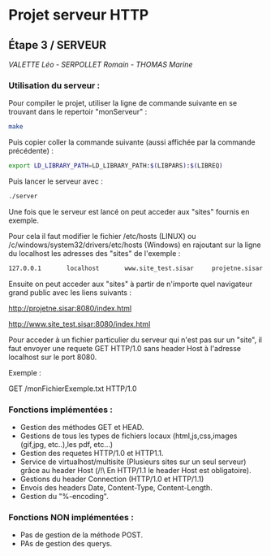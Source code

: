# **Projet serveur HTTP**

## **Étape 3 / SERVEUR**

_VALETTE Léo - SERPOLLET Romain - THOMAS Marine_

### Utilisation du serveur : ###

Pour compiler le projet, utiliser la ligne de commande suivante en se trouvant dans le repertoir "monServeur" :

```bash
make
```

Puis copier coller la commande suivante (aussi affichée par la commande précédente) : 

```bash
export LD_LIBRARY_PATH=LD_LIBRARY_PATH:$(LIBPARS):$(LIBREQ)
```

Puis lancer le serveur avec :

```bash
./server
```

Une fois que le serveur est lancé on peut acceder aux "sites" fournis en exemple.

Pour cela il faut modifier le fichier /etc/hosts (LINUX) ou /c/windows/system32/drivers/etc/hosts (Windows) en rajoutant sur la ligne du localhost les adresses des "sites" de l'exemple :

```bash
127.0.0.1       localhost       www.site_test.sisar     projetne.sisar
```

Ensuite on peut acceder aux "sites" à partir de n'importe quel navigateur grand public avec les liens suivants :

http://projetne.sisar:8080/index.html

http://www.site_test.sisar:8080/index.html

Pour acceder à un fichier particulier du serveur qui n'est pas sur un "site", il faut envoyer une requete GET HTTP/1.0 sans header Host à l'adresse localhost sur le port 8080.

Exemple :

GET /monFichierExemple.txt HTTP/1.0

### Fonctions implémentées : ###

- Gestion des méthodes GET et HEAD.
- Gestions de tous les types de fichiers locaux (html,js,css,images (gif,jpg, etc..),les  pdf, etc...)
- Gestion des requetes HTTP/1.0 et HTTP1.1.
- Service de virtualhost/multisite (Plusieurs sites sur un seul serveur) grâce au header Host (/!\ En HTTP/1.1 le header Host est obligatoire).
- Gestions du header Connection (HTTP/1.0 et HTTP/1.1)
- Envois des headers Date, Content-Type, Content-Length.
- Gestion du "%-encoding".

### Fonctions NON implémentées : ###

- Pas de gestion de la méthode POST.
- PAs de gestion des querys.
